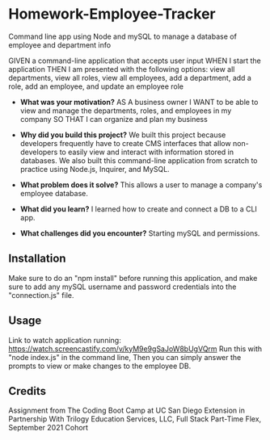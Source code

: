 # Homework-Employee-Tracker
Command line app using Node and mySQL to manage a database of employee and department info

GIVEN a command-line application that accepts user input
WHEN I start the application
THEN I am presented with the following options: view all departments, view all roles, view all employees, add a department, add a role, add an employee, and update an employee role

  
- **What was your motivation?**
AS A business owner
I WANT to be able to view and manage the departments, roles, and employees in my company
SO THAT I can organize and plan my business
  
- **Why did you build this project?**
We built this project because developers frequently have to create CMS interfaces that allow non-developers to easily view and interact with information stored in databases. We also built this command-line application from scratch to practice using Node.js, Inquirer, and MySQL.

- **What problem does it solve?**
This allows a user to manage a company's employee database.

- **What did you learn?**
I learned how to create and connect a DB to a CLI app.

- **What challenges did you encounter?**
Starting mySQL and permissions.
  
 ## Installation 
 Make sure to do an "npm install" before running this application, and make sure to add any mySQL username and password credentials into the "connection.js" file.
 
 ## Usage
 Link to watch application running: https://watch.screencastify.com/v/kyM9e9gSaJoW8bUgVQrm
 Run this with  "node index.js" in the command line, Then you can simply answer the prompts to view or make changes to the employee DB.

## Credits  
Assignment from The Coding Boot Camp at UC San Diego Extension in Partnership With Trilogy Education Services, LLC, Full Stack Part-Time Flex, September 2021 Cohort

